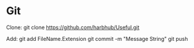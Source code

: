 Git
===

Clone:
git clone https://github.com/harbhub/Useful.git

Add:
git add FileName.Extension
git commit -m "Message String"
git push
